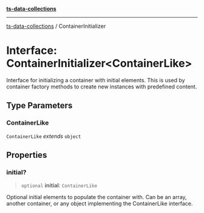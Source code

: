 [**ts-data-collections**](../README.md)

---

[ts-data-collections](../README.md) / ContainerInitializer

# Interface: ContainerInitializer\<ContainerLike\>

Interface for initializing a container with initial elements.
This is used by container factory methods to create new instances
with predefined content.

## Type Parameters

### ContainerLike

`ContainerLike` _extends_ `object`

## Properties

### initial?

> `optional` **initial**: `ContainerLike`

Optional initial elements to populate the container with.
Can be an array, another container, or any object implementing
the ContainerLike interface.
